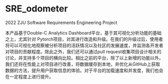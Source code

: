 # SRE_odometer
2022 ZJU Software Requirements Engineering Project<br>

本产品基于Double-C Analytics Dashboard平台，基于其可视化分析功能的基础之上，尤其针对 Pytorch项目，对其进行改造和升级。在我们的升级过后，使用者将可以可视化地观察被分析项目的活跃情况以及社区的发展速度，并监测各开发者对项目的贡献程度。除此之外，我们还可以通过pull request收集项目设计相关的讨论，并支持多个项目的横向比较。相比之前的平台，除了以上新增的功能以外，我们还将在性能上对项目进行改善，将数据缓存到本地，并优化从GitHub上获取数据的方法，提升用户获取信息的体验。对于平台的加载速度和并发度，我们也会在⼀定程度上进行提升。


